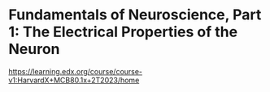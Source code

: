 # Fundamentals of Neuroscience, Part 1: The Electrical Properties of the Neuron

<https://learning.edx.org/course/course-v1:HarvardX+MCB80.1x+2T2023/home>
